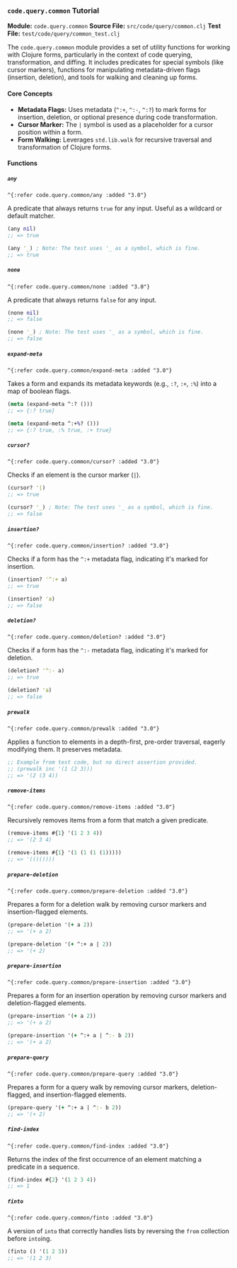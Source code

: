 ### `code.query.common` Tutorial

**Module:** `code.query.common`
**Source File:** `src/code/query/common.clj`
**Test File:** `test/code/query/common_test.clj`

The `code.query.common` module provides a set of utility functions for working with Clojure forms, particularly in the context of code querying, transformation, and diffing. It includes predicates for special symbols (like cursor markers), functions for manipulating metadata-driven flags (insertion, deletion), and tools for walking and cleaning up forms.

#### Core Concepts

*   **Metadata Flags:** Uses metadata (`^:+`, `^:-`, `^:?`) to mark forms for insertion, deletion, or optional presence during code transformation.
*   **Cursor Marker:** The `|` symbol is used as a placeholder for a cursor position within a form.
*   **Form Walking:** Leverages `std.lib.walk` for recursive traversal and transformation of Clojure forms.

#### Functions

##### `any`

`^{:refer code.query.common/any :added "3.0"}`

A predicate that always returns `true` for any input. Useful as a wildcard or default matcher.

```clojure
(any nil)
;; => true

(any '_) ; Note: The test uses '_ as a symbol, which is fine.
;; => true
```

##### `none`

`^{:refer code.query.common/none :added "3.0"}`

A predicate that always returns `false` for any input.

```clojure
(none nil)
;; => false

(none '_) ; Note: The test uses '_ as a symbol, which is fine.
;; => false
```

##### `expand-meta`

`^{:refer code.query.common/expand-meta :added "3.0"}`

Takes a form and expands its metadata keywords (e.g., `:?`, `:+`, `:%`) into a map of boolean flags.

```clojure
(meta (expand-meta ^:? ()))
;; => {:? true}

(meta (expand-meta ^:+%? ()))
;; => {:? true, :% true, :+ true}
```

##### `cursor?`

`^{:refer code.query.common/cursor? :added "3.0"}`

Checks if an element is the cursor marker (`|`).

```clojure
(cursor? '|)
;; => true

(cursor? '_) ; Note: The test uses '_ as a symbol, which is fine.
;; => false
```

##### `insertion?`

`^{:refer code.query.common/insertion? :added "3.0"}`

Checks if a form has the `^:+` metadata flag, indicating it's marked for insertion.

```clojure
(insertion? '^:+ a)
;; => true

(insertion? 'a)
;; => false
```

##### `deletion?`

`^{:refer code.query.common/deletion? :added "3.0"}`

Checks if a form has the `^:-` metadata flag, indicating it's marked for deletion.

```clojure
(deletion? '^:- a)
;; => true

(deletion? 'a)
;; => false
```

##### `prewalk`

`^{:refer code.query.common/prewalk :added "3.0"}`

Applies a function to elements in a depth-first, pre-order traversal, eagerly modifying them. It preserves metadata.

```clojure
;; Example from test code, but no direct assertion provided.
;; (prewalk inc '(1 (2 3)))
;; => '(2 (3 4))
```

##### `remove-items`

`^{:refer code.query.common/remove-items :added "3.0"}`

Recursively removes items from a form that match a given predicate.

```clojure
(remove-items #{1} '(1 2 3 4))
;; => '(2 3 4)

(remove-items #{1} '(1 (1 (1 (1)))))
;; => '(((())))
```

##### `prepare-deletion`

`^{:refer code.query.common/prepare-deletion :added "3.0"}`

Prepares a form for a deletion walk by removing cursor markers and insertion-flagged elements.

```clojure
(prepare-deletion '(+ a 2))
;; => '(+ a 2)

(prepare-deletion '(+ ^:+ a | 2))
;; => '(+ 2)
```

##### `prepare-insertion`

`^{:refer code.query.common/prepare-insertion :added "3.0"}`

Prepares a form for an insertion operation by removing cursor markers and deletion-flagged elements.

```clojure
(prepare-insertion '(+ a 2))
;; => '(+ a 2)

(prepare-insertion '(+ ^:+ a | ^:- b 2))
;; => '(+ a 2)
```

##### `prepare-query`

`^{:refer code.query.common/prepare-query :added "3.0"}`

Prepares a form for a query walk by removing cursor markers, deletion-flagged, and insertion-flagged elements.

```clojure
(prepare-query '(+ ^:+ a | ^:- b 2))
;; => '(+ 2)
```

##### `find-index`

`^{:refer code.query.common/find-index :added "3.0"}`

Returns the index of the first occurrence of an element matching a predicate in a sequence.

```clojure
(find-index #{2} '(1 2 3 4))
;; => 1
```

##### `finto`

`^{:refer code.query.common/finto :added "3.0"}`

A version of `into` that correctly handles lists by reversing the `from` collection before `into`ing.

```clojure
(finto () '(1 2 3))
;; => '(1 2 3)
```